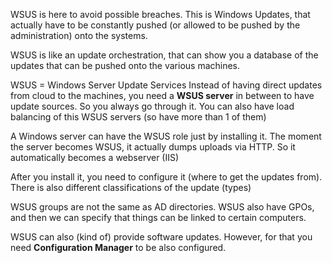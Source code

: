 WSUS is here to avoid possible breaches. This is Windows Updates, that actually have to be constantly pushed (or allowed to be pushed by the administration) onto the systems.

WSUS is like an update orchestration, that can show you a database of the updates that can be pushed onto the various machines.

WSUS = Windows Server Update Services
Instead of having direct updates from cloud to the machines, you need a **WSUS server** in between to have update sources. So you always go through it.
You can also have load balancing of this WSUS servers (so have more than 1 of them)

A Windows server can have the WSUS role just by installing it. The moment the server becomes WSUS, it actually dumps uploads via HTTP. So it automatically becomes a webserver (IIS)

After you install it, you need to configure it (where to get the updates from).
There is also different classifications of the update (types)

WSUS groups are not the same as AD directories. WSUS also have GPOs, and then we can specify that things can be linked to certain computers.

WSUS can also (kind of) provide software updates. However, for that you need **Configuration Manager** to be also configured.

